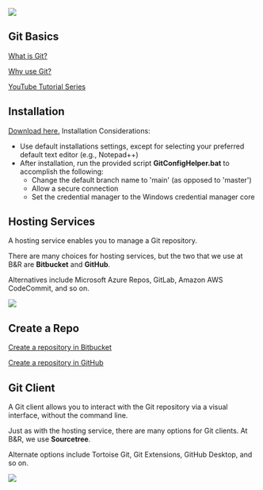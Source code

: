 ![](img%5CVersion%20Control8.png)

## Git Basics

[What is Git?](https://www.atlassian.com/git/tutorials/what-is-git)

[Why use Git?](https://www.atlassian.com/git/tutorials/why-git)

[YouTube Tutorial Series](https://www.youtube.com/playlist?list=PLTlbZ9egUUIN_h6yuZ8quQLFtUcIuydYS)

## Installation

[Download here.](https://git-scm.com/downloads) Installation Considerations:

* Use default installations settings, except for selecting your preferred default text editor (e.g., Notepad++)
* After installation, run the provided script  __GitConfigHelper.bat__  to accomplish the following:
  * Change the default branch name to 'main' (as opposed to 'master')
  * Allow a secure connection
  * Set the credential manager to the Windows credential manager core

## Hosting Services

A hosting service enables you to manage a Git repository. 

There are many choices for hosting services\, but the two that we use at B&R are **Bitbucket** and **GitHub**. 

Alternatives include Microsoft Azure Repos, GitLab, Amazon AWS CodeCommit, and so on.

![](img%5CVersion%20Control69.png)

## Create a Repo

[Create a repository in Bitbucket](https://confluence.atlassian.com/bitbucketserver082/creating-repositories-1141978253.html)

[Create a repository in GitHub](https://docs.github.com/en/repositories/creating-and-managing-repositories/creating-a-new-repository) 

## Git Client

A Git client allows you to interact with the Git repository via a visual interface, without the command line.

Just as with the hosting service, there are many options for Git clients. At B&R, we use **Sourcetree**. 

Alternate options include Tortoise Git, Git Extensions, GitHub Desktop, and so on.

![](img%5CVersion%20Control70.png)